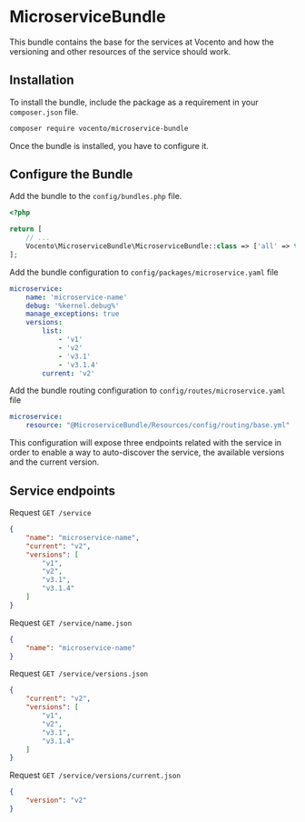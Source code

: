 # MicroserviceBundle

This bundle contains the base for the services at Vocento and how the versioning
and other resources of the service should work.

## Installation

To install the bundle, include the package as a requirement in your `composer.json` file.

```bash
composer require vocento/microservice-bundle
```

Once the bundle is installed, you have to configure it.

## Configure the Bundle

Add the bundle to the `config/bundles.php` file.

```php
<?php

return [
    // ...
    Vocento\MicroserviceBundle\MicroserviceBundle::class => ['all' => true],
];

```

Add the bundle configuration to `config/packages/microservice.yaml` file

```yaml
microservice:
    name: 'microservice-name'
    debug: '%kernel.debug%'
    manage_exceptions: true
    versions:
        list:
            - 'v1'
            - 'v2'
            - 'v3.1'
            - 'v3.1.4'
        current: 'v2'
```

Add the bundle routing configuration to `config/routes/microservice.yaml` file
 
```yaml
microservice:
    resource: "@MicroserviceBundle/Resources/config/routing/base.yml"
```

This configuration will expose three endpoints related with the service in order
to enable a way to auto-discover the service, the available versions and the current
version.

## Service endpoints

Request `GET /service`

```json
{
    "name": "microservice-name",
    "current": "v2",
    "versions": [
        "v1",
        "v2",
        "v3.1",
        "v3.1.4"
    ]
}
```

Request `GET /service/name.json`

```json
{
    "name": "microservice-name"
}
```

Request
`GET /service/versions.json`

```json
{
    "current": "v2",
    "versions": [
        "v1",
        "v2",
        "v3.1",
        "v3.1.4"
    ]
}
```

Request `GET /service/versions/current.json`

```json
{
    "version": "v2"
}
```
